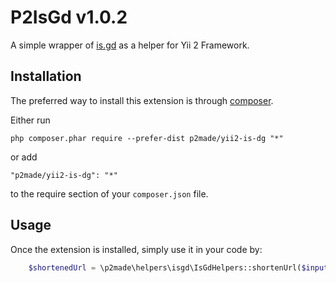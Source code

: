 P2IsGd v1.0.2
=============

A simple wrapper of [is.gd](http://is.gd) as a helper for Yii 2 Framework.

Installation
------------

The preferred way to install this extension is through [composer](http://getcomposer.org/download/).

Either run

```
php composer.phar require --prefer-dist p2made/yii2-is-dg "*"
```

or add

```
"p2made/yii2-is-dg": "*"
```

to the require section of your `composer.json` file.


Usage
-----

Once the extension is installed, simply use it in your code by:

```php
	$shortenedUrl = \p2made\helpers\isgd\IsGdHelpers::shortenUrl($inputUrl);
```



